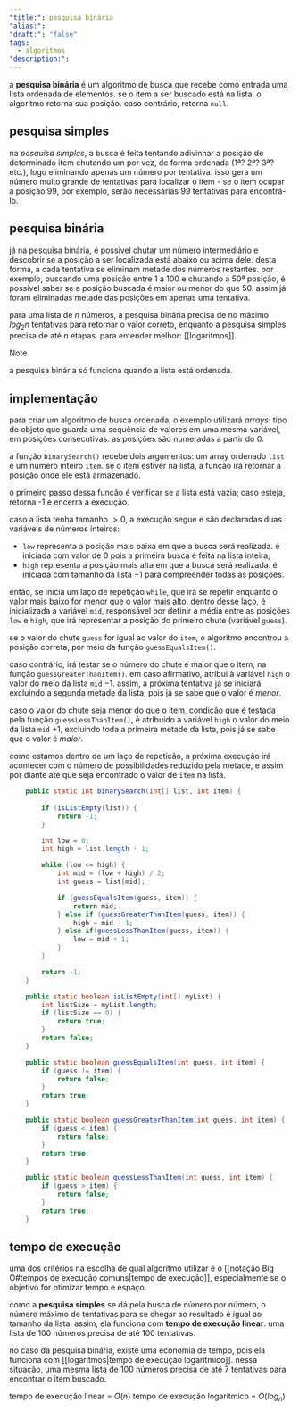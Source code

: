 ```yaml
---
"title:": pesquisa binária
"alias:": 
"draft:": "false"
tags:
  - algoritmos
"description:":
---
```

a **pesquisa binária** é um algoritmo de busca que recebe como entrada uma lista ordenada de elementos. se o item a ser buscado está na lista, o algoritmo retorna sua posição. caso contrário, retorna `null`.

## pesquisa simples
na *pesquisa simples*, a busca é feita tentando adivinhar a posição de determinado item chutando um por vez, de forma ordenada (1ª? 2ª? 3ª? etc.),  logo eliminando apenas um número por tentativa. isso gera um número muito grande de tentativas para localizar o item - se o item ocupar a posição 99, por exemplo, serão necessárias 99 tentativas para encontrá-lo.

## pesquisa binária
já na pesquisa binária, é possível chutar um número intermediário e descobrir se a posição a ser localizada está abaixo ou acima dele. desta forma, a cada tentativa se eliminam metade dos números restantes. por exemplo, buscando uma posição entre 1 a 100 e chutando a 50ª posição, é possível saber se a posição buscada é maior ou menor do que 50. assim já foram eliminadas metade das posições em apenas uma tentativa. 

para uma lista de $n$ números, a pesquisa binária precisa de no máximo $log_2n$ tentativas para retornar o valor correto, enquanto a pesquisa simples precisa de até $n$ etapas. para entender melhor: [[logaritmos]]. 

> [!NOTE]
> a pesquisa binária só funciona quando a lista está ordenada.

## implementação
para criar um algoritmo de busca ordenada, o exemplo utilizará *arrays*: tipo de objeto que guarda uma sequência de valores em uma mesma variável, em posições consecutivas. as posições são numeradas a partir do $0$.

a função `binarySearch()` recebe dois argumentos: um array ordenado `list` e um número inteiro `item`. se o item estiver na lista, a função irá retornar a posição onde ele está armazenado.

o primeiro passo dessa função é verificar se a lista está vazia; caso esteja, retorna -1 e encerra a execução.

caso a lista tenha tamanho $>0$, a execução segue e são declaradas duas variáveis de números inteiros:
- `low` representa a posição mais baixa em que a busca será realizada. é iniciada com valor de $0$ pois a primeira busca é feita na lista inteira;
- `high` representa a posição mais alta em que a busca será realizada. é iniciada com tamanho da lista $- 1$ para compreender todas as posições.

então, se inicia um laço de repetição `while`, que irá se repetir enquanto o valor mais baixo for menor que o valor mais alto. dentro desse laço, é inicializada a variável `mid`, responsável por definir a média entre as posições `low` e `high`, que irá representar a posição do primeiro chute (variável `guess`).

se o valor do chute `guess` for igual ao valor do `item`, o algoritmo encontrou a posição correta, por meio da função `guessEqualsItem()`.

caso contrário, irá testar se o número do chute é maior que o item, na função `guessGreaterThanItem()`. em caso afirmativo, atribui à variável `high` o valor do meio da lista `mid` $-1$. assim, a próxima tentativa já se iniciará excluindo a segunda metade da lista, pois já  se sabe que o valor é *menor*.

caso o valor do chute seja menor do que o item,  condição que é testada pela função `guessLessThanItem()`, é atribuído à variável `high` o valor do meio da lista `mid` $+1$, excluindo toda a primeira metade da lista, pois já se sabe que o valor é *maior*.

como estamos dentro de um laço de repetição, a próxima execução irá acontecer com o número de possibilidades reduzido pela metade, e assim por diante até que seja encontrado o valor de `item` na lista.

```java
    public static int binarySearch(int[] list, int item) {
		
        if (isListEmpty(list)) {
            return -1;
        }

        int low = 0;
        int high = list.length - 1;

        while (low <= high) {
            int mid = (low + high) / 2;
            int guess = list[mid];

            if (guessEqualsItem(guess, item)) {
                return mid;
            } else if (guessGreaterThanItem(guess, item)) {
                high = mid - 1;
            } else if(guessLessThanItem(guess, item)) {
                low = mid + 1;
            }
        }

        return -1;
    }
```

```java
    public static boolean isListEmpty(int[] myList) {
        int listSize = myList.length;
        if (listSize == 0) {
            return true;
        }
        return false;
    }

```

```java
    public static boolean guessEqualsItem(int guess, int item) {
        if (guess != item) {
            return false;
        }
        return true;
    }
```

```java
    public static boolean guessGreaterThanItem(int guess, int item) {
        if (guess < item) {
            return false;
        }
        return true;
    }
```

```java
    public static boolean guessLessThanItem(int guess, int item) {
        if (guess > item) {
            return false;
        }
        return true;
    }
```

## tempo de execução
uma dos critérios na escolha de qual algoritmo utilizar é o [[notação Big O#tempos de execução comuns|tempo de execução]], especialmente se o objetivo for otimizar tempo e espaço. 

como a **pesquisa simples** se dá pela busca de número por número, o número máximo de tentativas para se chegar ao resultado é igual ao tamanho da lista. assim, ela funciona com **tempo de execução linear**. uma lista de $100$ números precisa de até $100$ tentativas.

no caso da pesquisa binária, existe uma economia de tempo, pois ela funciona com [[logaritmos|tempo de execução logarítmico]]. nessa situação, uma mesma lista de $100$ números precisa de até $7$ tentativas para encontrar o item buscado.

tempo de execução linear = $O(n)$
tempo de execução logarítmico = $O(log_{n})$